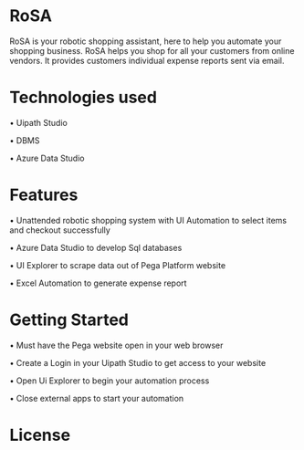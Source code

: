 # RoSA

RoSA is your robotic shopping assistant, here to help you automate your shopping business. RoSA helps you shop for all your customers from online vendors. It provides customers individual expense reports sent via email.

# Technologies used

•	Uipath Studio

•	DBMS

•	Azure Data Studio

# Features

•	Unattended robotic shopping system with UI Automation to select items and checkout successfully

•	Azure Data Studio to develop Sql databases

•	UI Explorer to scrape data out of Pega Platform website

•	Excel Automation to generate expense report

# Getting Started

•	Must have the Pega website open in your web browser

•	Create a Login in your Uipath Studio to get access to your website

•	Open Ui Explorer to begin your automation process

•	Close external apps to start your automation
# License
